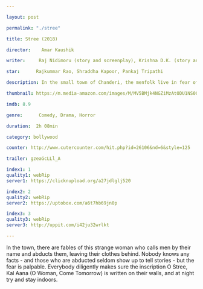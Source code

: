 ```yaml
---

layout: post

permalink: "./stree"

title: Stree (2018)

director:    Amar Kaushik

writer:     Raj Nidimoru (story and screenplay), Krishna D.K. (story and screenplay)

star:      Rajkummar Rao, Shraddha Kapoor, Pankaj Tripathi

description: In the small town of Chanderi, the menfolk live in fear of an evil spirit named "Stree" who abducts men in the night. Based on the urban legend of "Nale Ba" that went viral in Karnataka in the 1990s.

thumbnail: https://m.media-amazon.com/images/M/MV5BMjk4NGZiMzAtODU1NS00MmQ4LWJiNmQtNWU5ZWU4Y2VmNWI0XkEyXkFqcGdeQXVyODE5NzE3OTE@._V1_UY268_CR1,0,182,268_AL__QL50.jpg

imdb: 8.9

genre:      Comedy, Drama, Horror

duration:  2h 08min

category: bollywood

counter: http://www.cutercounter.com/hit.php?id=26106&nd=6&style=125

trailer: gzeaGcLLl_A

index1: 1
quality1: webRip
server1: https://clicknupload.org/a27jdlglj520

index2: 2
quality2: webRip
server2: https://uptobox.com/a6t7hb69jn0p

index3: 3
quality3: webRip
server3: http://uppit.com/i42ju32wrlkt

---
```


In the town, there are fables of this strange woman who calls men by their name and abducts them, leaving their clothes behind. Nobody knows any facts - and those who are abducted seldom show up to tell stories - but the fear is palpable. Everybody diligently makes sure the inscription O Stree, Kal Aana (O Woman, Come Tomorrow) is written on their walls, and at night try and stay indoors.